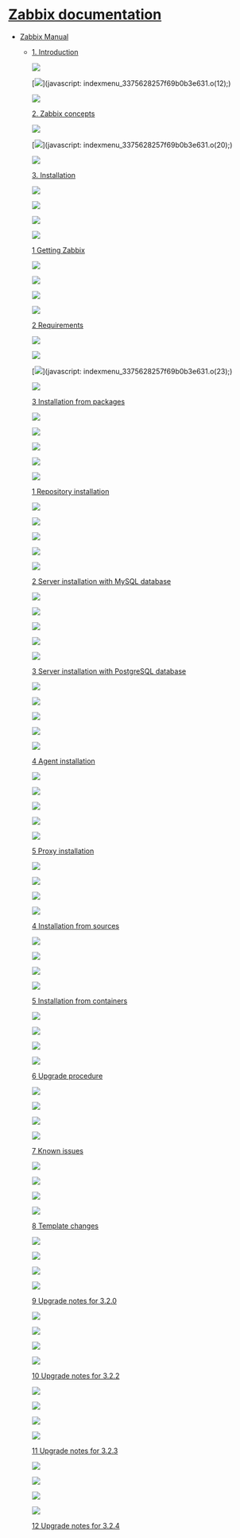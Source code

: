 # [Zabbix documentation](https://www.zabbix.com/documentation/3.2/start)

* [Zabbix Manual](https://www.zabbix.com/documentation/3.2/manual)

  * [1. Introduction](https://www.zabbix.com/documentation/3.2/manual/introduction)

    ![](https://www.zabbix.com/documentation/3.2/lib/plugins/indexmenu/images/thread/line.gif)

    [![](https://www.zabbix.com/documentation/3.2/lib/plugins/indexmenu/images/thread/plus.gif)](javascript: indexmenu_3375628257f69b0b3e631.o(12);)

    ![](https://www.zabbix.com/documentation/3.2/lib/plugins/indexmenu/images/thread/folderh.gif)

    [2. Zabbix concepts](https://www.zabbix.com/documentation/3.2/manual/concepts)

    ![](https://www.zabbix.com/documentation/3.2/lib/plugins/indexmenu/images/thread/line.gif)

    [![](https://www.zabbix.com/documentation/3.2/lib/plugins/indexmenu/images/thread/minus.gif)](javascript: indexmenu_3375628257f69b0b3e631.o(20);)

    ![](https://www.zabbix.com/documentation/3.2/lib/plugins/indexmenu/images/thread/folderhopen.gif)

    [3. Installation](https://www.zabbix.com/documentation/3.2/manual/installation)

    ![](https://www.zabbix.com/documentation/3.2/lib/plugins/indexmenu/images/thread/line.gif)

    ![](https://www.zabbix.com/documentation/3.2/lib/plugins/indexmenu/images/thread/line.gif)

    ![](https://www.zabbix.com/documentation/3.2/lib/plugins/indexmenu/images/thread/join.gif)

    ![](https://www.zabbix.com/documentation/3.2/lib/plugins/indexmenu/images/thread/folderh.gif)

    [1 Getting Zabbix](https://www.zabbix.com/documentation/3.2/manual/installation/getting_zabbix)

    ![](https://www.zabbix.com/documentation/3.2/lib/plugins/indexmenu/images/thread/line.gif)

    ![](https://www.zabbix.com/documentation/3.2/lib/plugins/indexmenu/images/thread/line.gif)

    ![](https://www.zabbix.com/documentation/3.2/lib/plugins/indexmenu/images/thread/join.gif)

    ![](https://www.zabbix.com/documentation/3.2/lib/plugins/indexmenu/images/thread/folderh.gif)

    [2 Requirements](https://www.zabbix.com/documentation/3.2/manual/installation/requirements)

    ![](https://www.zabbix.com/documentation/3.2/lib/plugins/indexmenu/images/thread/line.gif)

    ![](https://www.zabbix.com/documentation/3.2/lib/plugins/indexmenu/images/thread/line.gif)

    [![](https://www.zabbix.com/documentation/3.2/lib/plugins/indexmenu/images/thread/minus.gif)](javascript: indexmenu_3375628257f69b0b3e631.o(23);)

    ![](https://www.zabbix.com/documentation/3.2/lib/plugins/indexmenu/images/thread/folderhopen.gif)

    [3 Installation from packages](https://www.zabbix.com/documentation/3.2/manual/installation/install_from_packages)

    ![](https://www.zabbix.com/documentation/3.2/lib/plugins/indexmenu/images/thread/line.gif)

    ![](https://www.zabbix.com/documentation/3.2/lib/plugins/indexmenu/images/thread/line.gif)

    ![](https://www.zabbix.com/documentation/3.2/lib/plugins/indexmenu/images/thread/line.gif)

    ![](https://www.zabbix.com/documentation/3.2/lib/plugins/indexmenu/images/thread/join.gif)

    ![](https://www.zabbix.com/documentation/3.2/lib/plugins/indexmenu/images/thread/page.gif)

    [1 Repository installation](https://www.zabbix.com/documentation/3.2/manual/installation/install_from_packages/repository_installation)

    ![](https://www.zabbix.com/documentation/3.2/lib/plugins/indexmenu/images/thread/line.gif)

    ![](https://www.zabbix.com/documentation/3.2/lib/plugins/indexmenu/images/thread/line.gif)

    ![](https://www.zabbix.com/documentation/3.2/lib/plugins/indexmenu/images/thread/line.gif)

    ![](https://www.zabbix.com/documentation/3.2/lib/plugins/indexmenu/images/thread/join.gif)

    ![](https://www.zabbix.com/documentation/3.2/lib/plugins/indexmenu/images/thread/page.gif)

    [2 Server installation with MySQL database](https://www.zabbix.com/documentation/3.2/manual/installation/install_from_packages/server_installation_with_mysql)

    ![](https://www.zabbix.com/documentation/3.2/lib/plugins/indexmenu/images/thread/line.gif)

    ![](https://www.zabbix.com/documentation/3.2/lib/plugins/indexmenu/images/thread/line.gif)

    ![](https://www.zabbix.com/documentation/3.2/lib/plugins/indexmenu/images/thread/line.gif)

    ![](https://www.zabbix.com/documentation/3.2/lib/plugins/indexmenu/images/thread/join.gif)

    ![](https://www.zabbix.com/documentation/3.2/lib/plugins/indexmenu/images/thread/page.gif)

    [3 Server installation with PostgreSQL database](https://www.zabbix.com/documentation/3.2/manual/installation/install_from_packages/server_installation_with_postgresql)

    ![](https://www.zabbix.com/documentation/3.2/lib/plugins/indexmenu/images/thread/line.gif)

    ![](https://www.zabbix.com/documentation/3.2/lib/plugins/indexmenu/images/thread/line.gif)

    ![](https://www.zabbix.com/documentation/3.2/lib/plugins/indexmenu/images/thread/line.gif)

    ![](https://www.zabbix.com/documentation/3.2/lib/plugins/indexmenu/images/thread/join.gif)

    ![](https://www.zabbix.com/documentation/3.2/lib/plugins/indexmenu/images/thread/page.gif)

    [4 Agent installation](https://www.zabbix.com/documentation/3.2/manual/installation/install_from_packages/agent_installation)

    ![](https://www.zabbix.com/documentation/3.2/lib/plugins/indexmenu/images/thread/line.gif)

    ![](https://www.zabbix.com/documentation/3.2/lib/plugins/indexmenu/images/thread/line.gif)

    ![](https://www.zabbix.com/documentation/3.2/lib/plugins/indexmenu/images/thread/line.gif)

    ![](https://www.zabbix.com/documentation/3.2/lib/plugins/indexmenu/images/thread/joinbottom.gif)

    ![](https://www.zabbix.com/documentation/3.2/lib/plugins/indexmenu/images/thread/page.gif)

    [5 Proxy installation](https://www.zabbix.com/documentation/3.2/manual/installation/install_from_packages/proxy_installation)

    ![](https://www.zabbix.com/documentation/3.2/lib/plugins/indexmenu/images/thread/line.gif)

    ![](https://www.zabbix.com/documentation/3.2/lib/plugins/indexmenu/images/thread/line.gif)

    ![](https://www.zabbix.com/documentation/3.2/lib/plugins/indexmenu/images/thread/join.gif)

    ![](https://www.zabbix.com/documentation/3.2/lib/plugins/indexmenu/images/thread/page.gif)

    [4 Installation from sources](https://www.zabbix.com/documentation/3.2/manual/installation/install)

    ![](https://www.zabbix.com/documentation/3.2/lib/plugins/indexmenu/images/thread/line.gif)

    ![](https://www.zabbix.com/documentation/3.2/lib/plugins/indexmenu/images/thread/line.gif)

    ![](https://www.zabbix.com/documentation/3.2/lib/plugins/indexmenu/images/thread/join.gif)

    ![](https://www.zabbix.com/documentation/3.2/lib/plugins/indexmenu/images/thread/page.gif)

    [5 Installation from containers](https://www.zabbix.com/documentation/3.2/manual/installation/containers)

    ![](https://www.zabbix.com/documentation/3.2/lib/plugins/indexmenu/images/thread/line.gif)

    ![](https://www.zabbix.com/documentation/3.2/lib/plugins/indexmenu/images/thread/line.gif)

    ![](https://www.zabbix.com/documentation/3.2/lib/plugins/indexmenu/images/thread/join.gif)

    ![](https://www.zabbix.com/documentation/3.2/lib/plugins/indexmenu/images/thread/page.gif)

    [6 Upgrade procedure](https://www.zabbix.com/documentation/3.2/manual/installation/upgrade)

    ![](https://www.zabbix.com/documentation/3.2/lib/plugins/indexmenu/images/thread/line.gif)

    ![](https://www.zabbix.com/documentation/3.2/lib/plugins/indexmenu/images/thread/line.gif)

    ![](https://www.zabbix.com/documentation/3.2/lib/plugins/indexmenu/images/thread/join.gif)

    ![](https://www.zabbix.com/documentation/3.2/lib/plugins/indexmenu/images/thread/page.gif)

    [7 Known issues](https://www.zabbix.com/documentation/3.2/manual/installation/known_issues)

    ![](https://www.zabbix.com/documentation/3.2/lib/plugins/indexmenu/images/thread/line.gif)

    ![](https://www.zabbix.com/documentation/3.2/lib/plugins/indexmenu/images/thread/line.gif)

    ![](https://www.zabbix.com/documentation/3.2/lib/plugins/indexmenu/images/thread/join.gif)

    ![](https://www.zabbix.com/documentation/3.2/lib/plugins/indexmenu/images/thread/page.gif)

    [8 Template changes](https://www.zabbix.com/documentation/3.2/manual/installation/template_changes)

    ![](https://www.zabbix.com/documentation/3.2/lib/plugins/indexmenu/images/thread/line.gif)

    ![](https://www.zabbix.com/documentation/3.2/lib/plugins/indexmenu/images/thread/line.gif)

    ![](https://www.zabbix.com/documentation/3.2/lib/plugins/indexmenu/images/thread/join.gif)

    ![](https://www.zabbix.com/documentation/3.2/lib/plugins/indexmenu/images/thread/page.gif)

    [9 Upgrade notes for 3.2.0](https://www.zabbix.com/documentation/3.2/manual/installation/upgrade_notes_320)

    ![](https://www.zabbix.com/documentation/3.2/lib/plugins/indexmenu/images/thread/line.gif)

    ![](https://www.zabbix.com/documentation/3.2/lib/plugins/indexmenu/images/thread/line.gif)

    ![](https://www.zabbix.com/documentation/3.2/lib/plugins/indexmenu/images/thread/join.gif)

    ![](https://www.zabbix.com/documentation/3.2/lib/plugins/indexmenu/images/thread/page.gif)

    [10 Upgrade notes for 3.2.2](https://www.zabbix.com/documentation/3.2/manual/installation/upgrade_notes_322)

    ![](https://www.zabbix.com/documentation/3.2/lib/plugins/indexmenu/images/thread/line.gif)

    ![](https://www.zabbix.com/documentation/3.2/lib/plugins/indexmenu/images/thread/line.gif)

    ![](https://www.zabbix.com/documentation/3.2/lib/plugins/indexmenu/images/thread/join.gif)

    ![](https://www.zabbix.com/documentation/3.2/lib/plugins/indexmenu/images/thread/page.gif)

    [11 Upgrade notes for 3.2.3](https://www.zabbix.com/documentation/3.2/manual/installation/upgrade_notes_323)

    ![](https://www.zabbix.com/documentation/3.2/lib/plugins/indexmenu/images/thread/line.gif)

    ![](https://www.zabbix.com/documentation/3.2/lib/plugins/indexmenu/images/thread/line.gif)

    ![](https://www.zabbix.com/documentation/3.2/lib/plugins/indexmenu/images/thread/joinbottom.gif)

    ![](https://www.zabbix.com/documentation/3.2/lib/plugins/indexmenu/images/thread/page.gif)

    [12 Upgrade notes for 3.2.4](https://www.zabbix.com/documentation/3.2/manual/installation/upgrade_notes_324)




